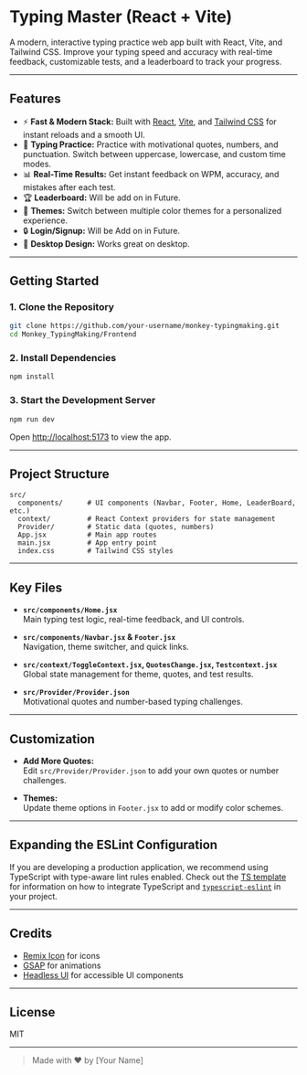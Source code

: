 # Typing Master (React + Vite)

A modern, interactive typing practice web app built with React, Vite, and Tailwind CSS. Improve your typing speed and accuracy with real-time feedback, customizable tests, and a leaderboard to track your progress.

---

## Features

- ⚡ **Fast & Modern Stack:** Built with [React](https://react.dev/), [Vite](https://vitejs.dev/), and [Tailwind CSS](https://tailwindcss.com/) for instant reloads and a smooth UI.
- 🎯 **Typing Practice:** Practice with motivational quotes, numbers, and punctuation. Switch between uppercase, lowercase, and custom time modes.
- 📊 **Real-Time Results:** Get instant feedback on WPM, accuracy, and mistakes after each test.
- 🏆 **Leaderboard:** Will be add on in Future.
- 🎨 **Themes:** Switch between multiple color themes for a personalized experience.
- 🔒 **Login/Signup:** Will be Add on in Future.
- 📱 **Desktop Design:** Works great on desktop.

---

## Getting Started

### 1. Clone the Repository

```bash
git clone https://github.com/your-username/monkey-typingmaking.git
cd Monkey_TypingMaking/Frontend
```

### 2. Install Dependencies

```bash
npm install
```

### 3. Start the Development Server

```bash
npm run dev
```

Open [http://localhost:5173](http://localhost:5173) to view the app.

---

## Project Structure

```
src/
  components/      # UI components (Navbar, Footer, Home, LeaderBoard, etc.)
  context/         # React Context providers for state management
  Provider/        # Static data (quotes, numbers)
  App.jsx          # Main app routes
  main.jsx         # App entry point
  index.css        # Tailwind CSS styles
```

---

## Key Files

- **`src/components/Home.jsx`**  
  Main typing test logic, real-time feedback, and UI controls.

- **`src/components/Navbar.jsx` & `Footer.jsx`**  
  Navigation, theme switcher, and quick links.

- **`src/context/ToggleContext.jsx`, `QuotesChange.jsx`, `Testcontext.jsx`**  
  Global state management for theme, quotes, and test results.

- **`src/Provider/Provider.json`**  
  Motivational quotes and number-based typing challenges.

---

## Customization

- **Add More Quotes:**  
  Edit `src/Provider/Provider.json` to add your own quotes or number challenges.

- **Themes:**  
  Update theme options in `Footer.jsx` to add or modify color schemes.

---

## Expanding the ESLint Configuration

If you are developing a production application, we recommend using TypeScript with type-aware lint rules enabled. Check out the [TS template](https://github.com/vitejs/vite/tree/main/packages/create-vite/template-react-ts) for information on how to integrate TypeScript and [`typescript-eslint`](https://typescript-eslint.io) in your project.

---

## Credits

- [Remix Icon](https://remixicon.com/) for icons
- [GSAP](https://greensock.com/gsap/) for animations
- [Headless UI](https://headlessui.com/) for accessible UI components

---

## License

MIT

---

> Made with ❤️ by [Your Name]
